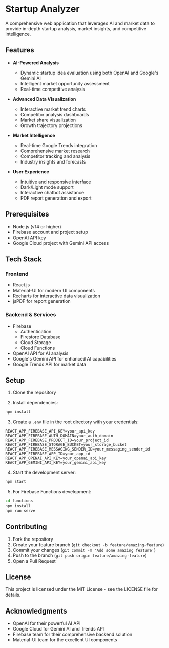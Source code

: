 # Startup Analyzer

A comprehensive web application that leverages AI and market data to provide in-depth startup analysis, market insights, and competitive intelligence.

## Features

- **AI-Powered Analysis**

  - Dynamic startup idea evaluation using both OpenAI and Google's Gemini AI
  - Intelligent market opportunity assessment
  - Real-time competitive analysis

- **Advanced Data Visualization**

  - Interactive market trend charts
  - Competitor analysis dashboards
  - Market share visualization
  - Growth trajectory projections

- **Market Intelligence**

  - Real-time Google Trends integration
  - Comprehensive market research
  - Competitor tracking and analysis
  - Industry insights and forecasts

- **User Experience**
  - Intuitive and responsive interface
  - Dark/Light mode support
  - Interactive chatbot assistance
  - PDF report generation and export

## Prerequisites

- Node.js (v14 or higher)
- Firebase account and project setup
- OpenAI API key
- Google Cloud project with Gemini API access

## Tech Stack

### Frontend

- React.js
- Material-UI for modern UI components
- Recharts for interactive data visualization
- jsPDF for report generation

### Backend & Services

- Firebase
  - Authentication
  - Firestore Database
  - Cloud Storage
  - Cloud Functions
- OpenAI API for AI analysis
- Google's Gemini API for enhanced AI capabilities
- Google Trends API for market data

## Setup

1. Clone the repository

2. Install dependencies:

```bash
npm install
```

3. Create a `.env` file in the root directory with your credentials:

```env
REACT_APP_FIREBASE_API_KEY=your_api_key
REACT_APP_FIREBASE_AUTH_DOMAIN=your_auth_domain
REACT_APP_FIREBASE_PROJECT_ID=your_project_id
REACT_APP_FIREBASE_STORAGE_BUCKET=your_storage_bucket
REACT_APP_FIREBASE_MESSAGING_SENDER_ID=your_messaging_sender_id
REACT_APP_FIREBASE_APP_ID=your_app_id
REACT_APP_OPENAI_API_KEY=your_openai_api_key
REACT_APP_GEMINI_API_KEY=your_gemini_api_key
```

4. Start the development server:

```bash
npm start
```

5. For Firebase Functions development:

```bash
cd functions
npm install
npm run serve
```

## Contributing

1. Fork the repository
2. Create your feature branch (`git checkout -b feature/amazing-feature`)
3. Commit your changes (`git commit -m 'Add some amazing feature'`)
4. Push to the branch (`git push origin feature/amazing-feature`)
5. Open a Pull Request

## License

This project is licensed under the MIT License - see the LICENSE file for details.

## Acknowledgments

- OpenAI for their powerful AI API
- Google Cloud for Gemini AI and Trends API
- Firebase team for their comprehensive backend solution
- Material-UI team for the excellent UI components
